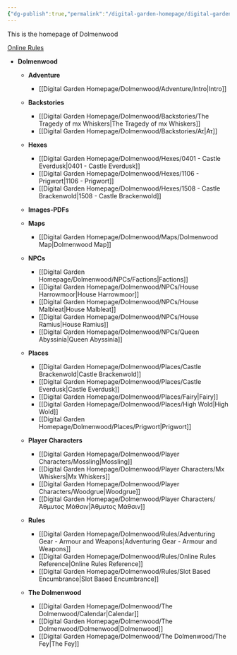 ```yaml
---
{"dg-publish":true,"permalink":"/digital-garden-homepage/digital-garden-homepage/","tags":["gardenEntry"]}
---
```


This is the homepage of Dolmenwood

[Online Rules](https://www.dolmenwood.necroticgnome.com/rules/doku.php?id=start) 


- **Dolmenwood**
	- **Adventure**
		- [[Digital Garden Homepage/Dolmenwood/Adventure/Intro\|Intro]]
	- **Backstories**
		- [[Digital Garden Homepage/Dolmenwood/Backstories/The Tragedy of mx Whiskers\|The Tragedy of mx Whiskers]]
		- [[Digital Garden Homepage/Dolmenwood/Backstories/Ατ\|Ατ]]
	- **Hexes**
		- [[Digital Garden Homepage/Dolmenwood/Hexes/0401 - Castle Everdusk\|0401 - Castle Everdusk]]
		- [[Digital Garden Homepage/Dolmenwood/Hexes/1106 - Prigwort\|1106 - Prigwort]]
		- [[Digital Garden Homepage/Dolmenwood/Hexes/1508 - Castle Brackenwold\|1508 - Castle Brackenwold]]
	- **Images-PDFs**

	- **Maps**
		- [[Digital Garden Homepage/Dolmenwood/Maps/Dolmenwood Map\|Dolmenwood Map]]
	- **NPCs**
		- [[Digital Garden Homepage/Dolmenwood/NPCs/Factions\|Factions]]
		- [[Digital Garden Homepage/Dolmenwood/NPCs/House Harrowmoor\|House Harrowmoor]]
		- [[Digital Garden Homepage/Dolmenwood/NPCs/House Malbleat\|House Malbleat]]
		- [[Digital Garden Homepage/Dolmenwood/NPCs/House Ramius\|House Ramius]]
		- [[Digital Garden Homepage/Dolmenwood/NPCs/Queen Abyssinia\|Queen Abyssinia]]
	- **Places**
		- [[Digital Garden Homepage/Dolmenwood/Places/Castle Brackenwold\|Castle Brackenwold]]
		- [[Digital Garden Homepage/Dolmenwood/Places/Castle Everdusk\|Castle Everdusk]]
		- [[Digital Garden Homepage/Dolmenwood/Places/Fairy\|Fairy]]
		- [[Digital Garden Homepage/Dolmenwood/Places/High Wold\|High Wold]]
		- [[Digital Garden Homepage/Dolmenwood/Places/Prigwort\|Prigwort]]
	- **Player Characters**
		- [[Digital Garden Homepage/Dolmenwood/Player Characters/Mossling\|Mossling]]
		- [[Digital Garden Homepage/Dolmenwood/Player Characters/Mx Whiskers\|Mx Whiskers]]
		- [[Digital Garden Homepage/Dolmenwood/Player Characters/Woodgrue\|Woodgrue]]
		- [[Digital Garden Homepage/Dolmenwood/Player Characters/Άθμυτος Μάθσιν\|Άθμυτος Μάθσιν]]
	- **Rules**
		- [[Digital Garden Homepage/Dolmenwood/Rules/Adventuring Gear - Armour and Weapons\|Adventuring Gear - Armour and Weapons]]
		- [[Digital Garden Homepage/Dolmenwood/Rules/Online Rules Reference\|Online Rules Reference]]
		- [[Digital Garden Homepage/Dolmenwood/Rules/Slot Based Encumbrance\|Slot Based Encumbrance]]
	- **The Dolmenwood**
		- [[Digital Garden Homepage/Dolmenwood/The Dolmenwood/Calendar\|Calendar]]
		- [[Digital Garden Homepage/Dolmenwood/The Dolmenwood/Dolmenwood\|Dolmenwood]]
		- [[Digital Garden Homepage/Dolmenwood/The Dolmenwood/The Fey\|The Fey]]





